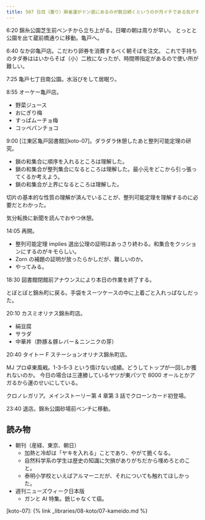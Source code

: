 ```yaml
---
title: 507 日目（曇り）麻雀運がドン底にあるのが数日続くというのが月イチである気がする
---
```


6:20 錦糸公園芝生前ベンチから立ち上がる。日曜の朝は周りが早い。
とっとと公園を出て蔵前橋通りに移動。亀戸へ。

6:40 なか卯亀戸店。こだわり卵券を消費するべく朝そばを注文。
これで手持ちのタダ券ははいからそば（小）二枚になったが、時間帯指定があるので使い所が難しい。

7:25 亀戸七丁目南公園。水浴びをして居眠り。

8:55 オーケー亀戸店。

* 野菜ジュース
* おにぎり梅
* すっぱムーチョ梅
* コッペパンチョコ

9:00 [江東区亀戸図書館][koto-07]。ダラダラ休憩したあと整列可能定理の研究。

* 鎖の和集合に順序を入れるところは理解した。
* 鎖の和集合が整列集合になるところは理解した。最小元をどこから引っ張ってくるか考えよう。
* 鎖の和集合が上界になるところは理解した。

切片の基本的な性質の理解が済んでいることが、整列可能定理を理解するのに必要だとわかった。

気分転換に新聞を読んでおやつ休憩。

14:05 再開。

* 整列可能定理 implies 選出公理の証明はあっさり終わる。和集合をクッションにするのがキモらしい。
* Zorn の補題の証明が放ったらかしだが、難しいのか。
* やってみる。

18:30 図書館閉館前アナウンスにより本日の作業を終了する。

とぼとぼと錦糸町に戻る。手袋をスーツケースの中に上着ごと入れっぱなしだった。

20:10 カスミオリナス錦糸町店。

* 絹豆腐
* サラダ
* 中華丼（酢豚＆豚レバー＆ニンニクの芽）

20:40 タイトー F ステーションオリナス錦糸町店。

MJ プロ卓東風戦。1-3-5-3 という情けない成績。どうしてトップが一回しか獲れないのか。
今日の場合は三連勝しているヤツが東パツで 8000 オールとかアガるから運のせいにしている。

クロノレガリア。メインストーリー第 4 章第 3 話でクローンカード初登場。

23:40 退店。錦糸公園砂場前ベンチに移動。

## 読み物

* 朝刊（産経、東京、朝日）
  * 加熱と冷却は「ヤキを入れる」ことであり、やがて脆くなる。
  * 自然科学系の学生は歴史の知識に欠損がありがちだから埋めろとのこと。
  * 泰明小学校といえばアルマーニだが、それについても触れてほしかった。
* 週刊ニューズウィーク日本版
  * ガンと AI 特集。銃じゃなくて癌。

[koto-07]: {% link _libraries/08-koto/07-kameido.md %}
